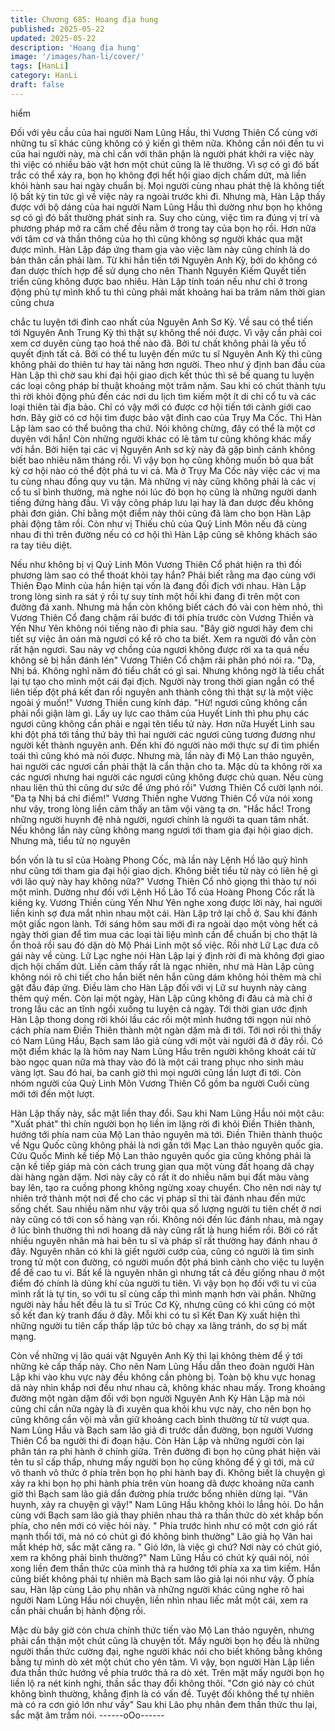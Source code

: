 ```yaml
---
title: Chương 685: Hoang địa hung
published: 2025-05-22
updated: 2025-05-22
description: 'Hoang địa hung'
image: '/images/han-li/cover/'
tags: [HanLi]
category: HanLi
draft: false
---
```


hiểm

Đối với yêu cầu của hai người Nam Lũng Hầu, thì Vương Thiên
Cổ cùng với những tu sĩ khác cũng không có ý kiến gì thêm nữa.
Không cần nói đến tu vi của hai người này, mà chỉ cần với thân
phận là người phát khởi ra việc này thì việc có nhiều bảo vật hơn
một chút cũng là lẽ thường.
Vì sợ có gì đó bất trắc có thể xảy ra, bọn họ không đợi hết hội
giao dịch chấm dứt, mà liền khỏi hành sau hai ngày chuẩn bị.
Mọi người cùng nhau phát thệ là không tiết lộ bất kỳ tin tức gì về
việc này ra ngoài trước khi đi.
Nhưng mà, Hàn Lập thấy được với bộ dáng của hai người Nam
Lũng Hầu thì dường như bọn họ không sợ có gì đó bất thường
phát sinh ra.
Suy cho cùng, việc tìm ra đúng vị trí và phương pháp mở ra cấm
chế đều nằm ở trong tay của bọn họ rồi. Hơn nữa với tâm cơ và
thần thông của họ thì cũng không sợ người khác qua mặt được
mình.
Hàn Lập đáp ứng tham gia vào việc làm này cũng chính là do bản
thân cần phải làm.
Từ khi hắn tiến tới Nguyên Anh Kỳ, bởi do không có đan dược
thích hợp để sử dụng cho nên Thanh Nguyên Kiếm Quyết tiến
triển cũng không được bao nhiêu.
Hàn Lập tính toán nếu như chỉ ở trong động phủ tự mình khổ tu
thì cũng phải mất khoảng hai ba trăm năm thời gian cũng chưa

chắc tu luyện tới đỉnh cao nhất của Nguyên Anh Sơ Kỳ. Về sau có
thể tiến tới Nguyên Anh Trung Kỳ thì thật sự không thể nói được.
Vì vậy cần phải coi xem cơ duyên cùng tạo hoá thế nào đã. Bởi
tư chất không phải là yếu tố quyết định tất cả.
Bởi có thể tu luyện đến mức tu sĩ Nguyên Anh Kỳ thì cũng không
phải do thiên tư hay tài năng hơn người.
Theo như ý định ban đầu của Hàn Lập thì chờ sau khi đại hội giao
dịch kết thúc thì sẽ bế quang tu luyện các loại công pháp bí thuật
khoảng một trăm năm. Sau khi có chút thành tựu thì rời khỏi động
phủ đến các nơi du lịch tìm kiếm một ít di chỉ cổ tu và các loại
thiên tài địa bảo. Chỉ có vậy mới có được cơ hội tiến tới cảnh giới
cao hơn.
Bây giờ có cơ hội tìm được bảo vật đỉnh cao của Trụy Ma Cốc.
Thì Hàn Lập làm sao có thể buông tha chứ.
Nói không chừng, đây có thể là một cơ duyên với hắn!
Còn những người khác có lẽ tâm tư cũng không khác mấy với
hắn.
Bởi hiện tại các vị Nguyên Anh sơ kỳ này đã gặp bình cảnh không
biết bao nhiêu năm tháng rồi. Vì vậy bọn họ cũng không muốn bỏ
qua bất kỳ cơ hội nào có thể đột phá tu vi cả.
Mà ở Trụy Ma Cốc này việc các vị ma tu cùng nhau đồng quy vu
tận. Mà những vị này cũng không phải là các vị cổ tu sĩ bình
thường, mà nghe nói lúc đó bọn họ cũng là những người danh
tiếng đứng hàng đầu. Vì vậy công pháp lưu lại hay là đan dược
đều không phải đơn giản.
Chỉ bằng một điểm này thôi cũng đã làm cho bọn Hàn Lập phải
động tâm rồi.
Còn như vị Thiếu chủ của Quỷ Linh Môn nếu đã cùng nhau đi thì
trên đường nếu có cơ hội thì Hàn Lập cũng sẽ không khách sáo
ra tay tiêu diệt.

Nếu như không bị vị Quỷ Linh Môn Vương Thiên Cổ phát hiện ra
thì đối phương làm sao có thể thoát khỏi tay hắn? Phải biết rằng
ma đạo cùng với Thiên Đạo Minh của hắn hiện tại vốn là đang đối
địch với nhau.
Hàn Lập trong lòng sinh ra sát ý rồi tự suy tính một hồi khi đang đi
trên một con đường đá xanh.
Nhưng mà hắn còn không biết cách đó vài con hẻm nhỏ, thì
Vương Thiên Cổ đang chậm rãi bước đi tới phía trước còn
Vương Thiền và Yến Như Yên không nói tiếng nào đi phía sau.
"Bây giờ ngươi hãy đem chi tiết sự việc ân oán mà ngươi có kể rõ
cho ta biết. Xem ra người đó vẫn còn rất hận ngươi. Sau này vợ
chồng của ngươi không được rời xa ta quá nếu không sẽ bị hắn
đánh lén" Vương Thiên Cổ chậm rãi phân phó nói ra.
"Dạ, Nhị bá. Không nghĩ năm đó tiểu chất có gì sai. Nhưng không
ngờ là tiểu chất lại tự tạo cho mình một cái đại địch. Người này
trong thời gian ngắn có thể liên tiếp đột phá kết đan rồi nguyên
anh thành công thì thật sự là một việc ngoài ý muốn!" Vương
Thiền cung kính đáp.
"Hừ! ngươi cũng không cần phải nổi giận làm gì. Lấy uy lực cao
thâm của Huyết Linh thì phu phụ các ngươi cũng không cần phải
e ngại tên tiểu tử này. Hơn nữa Huyết Linh sau khi đột phá tới
tầng thứ bảy thì hai người các ngươi cũng tương đương như
người kết thành nguyên anh. Đến khi đó người nào mới thực sự đi
tìm phiền toái thì cũng khó mà nói được. Nhưng mà, lần này đi Mộ
Lan thảo nguyên, hai người các ngươi cần phải thật là cẩn thận
cho ta. Mặc dù ta không rời xa các ngươi nhưng hai người các
ngươi cũng không được chủ quan. Nếu cùng nhau liên thủ thì
cũng dư sức để ứng phó rồi" Vương Thiên Cổ cười lạnh nói.
"Đa tạ Nhị bá chỉ điểm!" Vương Thiền nghe Vương Thiên Cổ vừa
nói xong như vậy, trong lòng liền cảm thấy an tâm vội vàng tạ ơn.
"Hắc hắc! Trong những người huynh đệ nhà người, ngươi chính là
người ta quan tâm nhất. Nếu không lần này cũng không mang
ngươi tới tham gia đại hội giao dịch. Nhưng mà, tiểu tử nọ nguyên

bổn vốn là tu sĩ của Hoàng Phong Cốc, mà lần này Lệnh Hồ lão
quỷ hình như cũng tới tham gia đại hội giao dịch. Không biết tiểu
tử này có liên hệ gì với lão quỷ này hay không nữa?" Vương
Thiên Cổ nhỏ giọng thì thào tự nói một mình. Dường như đối với
Lệnh Hồ Lão Tổ của Hoàng Phong Cốc rất là kiêng kỵ.
Vương Thiền cùng Yến Như Yên nghe xong được lời này, hai
người liền kinh sợ đưa mắt nhìn nhau một cái.
Hàn Lập trở lại chỗ ở. Sau khi đánh một giấc ngon lành. Tới sáng
hôm sau mới đi ra ngoài dạo một vòng hết cả ngày thời gian để
tìm mua các loại tài liệu mình cần để chuẩn bị cho thật là ổn thoả
rồi sau đó dặn dò Mộ Phái Linh một số việc. Rồi nhờ Lữ Lạc đưa
cô gái này về cùng.
Lữ Lạc nghe nói Hàn Lập lại ý định rời đi mà không đợi giao dịch
hội chấm dứt. Liền cảm thấy rất là ngạc nhiên, như mà Hàn Lập
cũng không nói rõ chi tiết cho hắn biết nên hắn cũng dám không
hỏi thêm mà chỉ gật đầu đáp ứng.
Điều làm cho Hàn Lập đối với vị Lữ sư huynh này càng thêm quý
mến.
Còn lại một ngày, Hàn Lập cũng không đi đâu cả mà chỉ ở trong
lầu các an tĩnh ngồi xuống tu luyện cả ngày.
Tới thời gian ước định Hàn Lập thong dong rời khỏi lầu các rồi
một mình hướng tới ngọn núi nhỏ cách phía nam Điền Thiên
thành một ngàn dặm mà đi tới.
Tới nơi rồi thì thấy có Nam Lũng Hầu, Bạch sam lão giả cùng với
một vài người đã ở đây rồi.
Có một điểm khác lạ là hôm nay Nam Lũng Hầu trên người không
khoát cái tử bào ngọc quan nữa mà thay vào đó là một cái trang
phục nho sinh màu vàng lợt.
Sau đó hai, ba canh giờ thì mọi người cũng lần lượt đi tới. Còn
nhóm người của Quỷ Linh Môn Vương Thiên Cổ gồm ba người
Cuối cùng mới tới đến một lượt.

Hàn Lập thấy này, sắc mặt liền thay đổi.
Sau khi Nam Lũng Hầu nói một câu: "Xuất phát" thì chín người
bọn họ liền im lặng rời đi khỏi Điền Thiên thành, hướng tới phía
nam của Mộ Lan thảo nguyên mà tới.
Điền Thiên thành thuộc về Ngu Quốc cũng không phải là nơi gần
tới Mạc Lan thảo nguyên quốc gia. Cửu Quốc Minh kế tiếp Mộ
Lan thảo nguyên quốc gia cũng không phải là cận kề tiếp giáp mà
còn cách trung gian qua một vùng đất hoang dã chạy dài hàng
ngàn dặm.
Nơi này cây cỏ rất ít do nhiều năm bụi đất màu vàng bay lên, tạo
ra cuồng phong không ngừng xoay chuyển. Cho nên nơi này tự
nhiên trở thành một nơi để cho các vị pháp sĩ thi tài đánh nhau
đến mức sống chết.
Sau nhiều năm như vậy trôi qua số lượng người tu tiên chết ở nơi
này cũng có tới con số hàng vạn rồi.
Không nói đến lúc đánh nhau, mà ngay ở lúc bình thường thì nơi
hoang dã này cũng rất là hung hiểm rồi.
Bởi có rất nhiều nguyên nhân mà hai bên tu sĩ và pháp sĩ rất
thường hay đánh nhau ở đây.
Nguyên nhân có khi là giết người cướp của, cũng có người là tìm
sinh trong tử một con đường, có người muốn đột phá bình cảnh
cho việc tu luyện để đề cao tu vi.
Bất kể là nguyên nhân gì nhưng tất cả đều giống nhau ở một
điểm đó chính là dũng khí của người tu tiên. Vì vậy bọn họ đối với
tu vi của mình rất là tự tin, so với tu sĩ cùng cấp thì mình mạnh
hơn vài phần. Những người này hầu hết đều là tu sĩ Trúc Cơ Kỳ,
nhưng cũng có khi cũng có một số kết đan kỳ tranh đấu ở đây.
Mỗi khi có tu sĩ Kết Đan Kỳ xuất hiện thì những người tu tiên cấp
thấp lập tức bỏ chạy xa lãng tránh, do sợ bị mất mạng.

Còn về những vị lão quái vật Nguyên Anh Kỳ thì lại không thèm
để ý tới những kẻ cấp thấp này. Cho nên Nam Lũng Hầu dẫn theo
đoàn người Hàn Lập khi vào khu vực này đều không cần phòng
bị. Toàn bộ khu vực honag dã này nhìn khắp nơi đều như nhau
cả, không khác nhau mấy.
Trong khoảng đường một ngàn dặm đối với bọn người Nguyên
Anh Kỳ Hàn Lập mà nói cũng chỉ cần nữa ngày là đi xuyên qua
khỏi khu vực này, cho nên bọn họ cũng không cần vội mà vẫn giữ
khoảng cach bình thường từ từ vượt qua.
Nam Lũng Hầu và Bạch sam lão giả đi trước dẫn đường, bọn
người Vương Thiên Cổ ba người thi đi đoạn hậu. Còn Hàn Lập và
những người còn lại phân tán ra phi hành ở chính giữa.
Trên đường đi bọn họ cũng phát hiện vài tên tu sĩ cấp thấp,
nhưng mấy người bọn họ cũng không để ý gì tới, mà cứ vô thanh
vô thức ở phía trên bọn họ phi hành bay đi.
Không biết là chuyện gì xảy ra khi bọn họ phi hành phía trên vùn
hoang dã được khoảng nữa canh giờ thì Bạch sam lão giả dẩn
đường phía trước bổng nhiên dừng lại.
"Vân huynh, xảy ra chuyện gì vậy!" Nam Lũng Hầu không khỏi lo
lắng hỏi. Do hắn cùng với Bạch sam lão giả thay phiên nhau thả
ra thần thức dò xét khắp bốn phía, cho nên mới có việc hỏi này.
" Phía trước hình như có một cơn gió rất mạnh thổi tới, mà nó có
chút gì đó không bình thường" Lão giả họ Vân hai mắt khép hờ,
sắc mặt căng ra.
" Gió lớn, là việc gì chứ? Nơi này có chút gió, xem ra không phải
bình thường?" Nam Lũng Hầu có chút kỳ quái nói, nói xong liền
đem thần thức của mình thả ra hướng tới phía xa xa tìm kiếm.
Hắn cũng biết không phải tự nhiên mà Bạch sam lão giả lại nói
như vậy.
Ở phía sau, Hàn lập cùng Lão phụ nhân và những người khác
cũng nghe rõ hai người Nam Lũng Hầu nói chuyện, liền nhìn nhau
liếc mắt một cái, xem ra cần phải chuẩn bị hành động rồi.

Mặc dù bây giờ còn chưa chính thức tiến vào Mộ Lan thảo
nguyên, nhưng phải cẩn thận một chút cũng là chuyện tốt. Mấy
người bọn họ đều là những người thần thức cường đại, nghe
người khác nói cho biết không bằng không bằng tự mình dò xét
một chút cho yên tâm.
Vì vậy, bọn người Hàn Lập liền đưa thần thức hướng về phía
trước thả ra dò xét. Trên mặt mấy người bọn họ liền lộ ra nét kinh
nghi, thần sắc thay đổi không thôi.
"Cơn gió này có chút không bình thường, khẳng định là có vấn đề.
Tuyệt đối không thể tự nhiên mà có ra cơn gió lớn như vầy" Sau
khi Lão phụ nhân đem thần thức thu lại, sắc mặt âm trầm nói.
------oOo------
